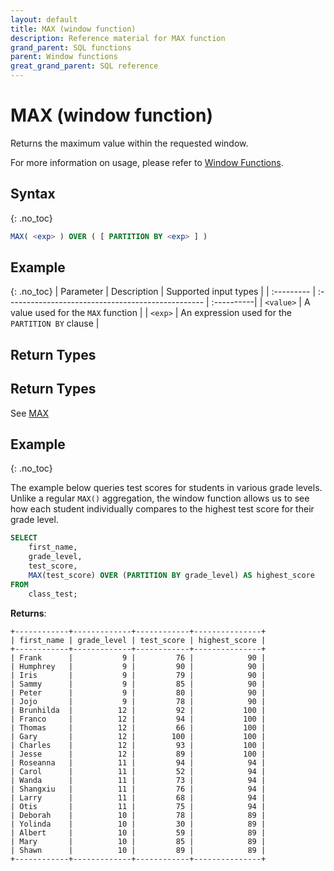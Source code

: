 ```yaml
---
layout: default
title: MAX (window function)
description: Reference material for MAX function
grand_parent: SQL functions
parent: Window functions
great_grand_parent: SQL reference
---
```


# MAX (window function)

Returns the maximum value within the requested window.

For more information on usage, please refer to [Window Functions](./window-functions.md).

## Syntax
{: .no_toc}

```sql
MAX( <exp> ) OVER ( [ PARTITION BY <exp> ] )
```
## Example
{: .no_toc}
| Parameter | Description                                       | Supported input types | 
| :--------- | :------------------------------------------------- | :----------|
| `<value>`   | A value used for the `MAX` function       |
| `<exp>`   | An expression used for the `PARTITION BY` clause |

## Return Types
## Return Types
See [MAX](../aggregation/max.md)

## Example
{: .no_toc}

The example below queries test scores for students in various grade levels. Unlike a regular `MAX()` aggregation, the window function allows us to see how each student individually compares to the highest test score for their grade level.

```sql
SELECT
	first_name,
	grade_level,
	test_score,
	MAX(test_score) OVER (PARTITION BY grade_level) AS highest_score
FROM
	class_test;
```

**Returns**:

```
+------------+-------------+------------+---------------+
| first_name | grade_level | test_score | highest_score |
+------------+-------------+------------+---------------+
| Frank      |           9 |         76 |            90 |
| Humphrey   |           9 |         90 |            90 |
| Iris       |           9 |         79 |            90 |
| Sammy      |           9 |         85 |            90 |
| Peter      |           9 |         80 |            90 |
| Jojo       |           9 |         78 |            90 |
| Brunhilda  |          12 |         92 |           100 |
| Franco     |          12 |         94 |           100 |
| Thomas     |          12 |         66 |           100 |
| Gary       |          12 |        100 |           100 |
| Charles    |          12 |         93 |           100 |
| Jesse      |          12 |         89 |           100 |
| Roseanna   |          11 |         94 |            94 |
| Carol      |          11 |         52 |            94 |
| Wanda      |          11 |         73 |            94 |
| Shangxiu   |          11 |         76 |            94 |
| Larry      |          11 |         68 |            94 |
| Otis       |          11 |         75 |            94 |
| Deborah    |          10 |         78 |            89 |
| Yolinda    |          10 |         30 |            89 |
| Albert     |          10 |         59 |            89 |
| Mary       |          10 |         85 |            89 |
| Shawn      |          10 |         89 |            89 |
+------------+-------------+------------+---------------+
```

